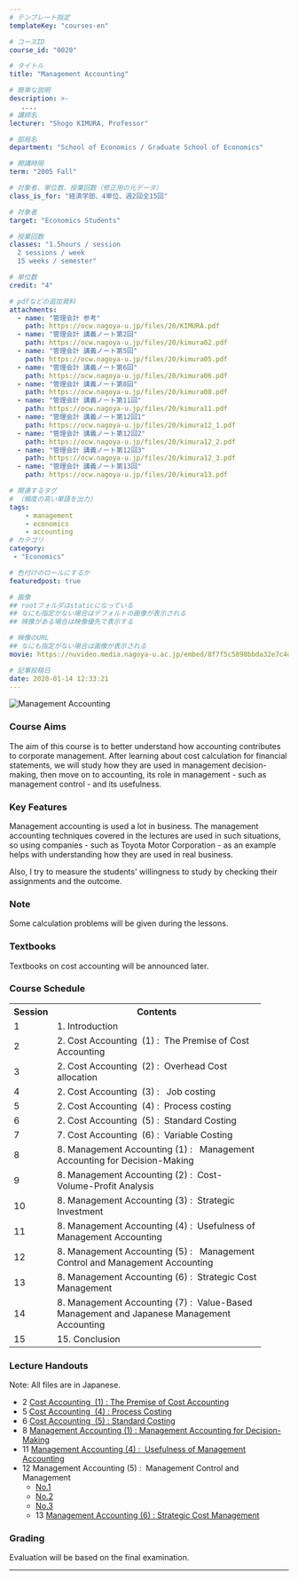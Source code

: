 ```yaml
---
# テンプレート指定
templateKey: "courses-en"

# コースID
course_id: "0020"

# タイトル
title: "Management Accounting"

# 簡単な説明
description: >-
   ....
# 講師名
lecturer: "Shogo KIMURA, Professor"

# 部局名
department: "School of Economics / Graduate School of Economics"

# 開講時限
term: "2005	Fall"

# 対象者、単位数、授業回数（修正用の元データ）
class_is_for: "経済学部、4単位、週2回全15回"

# 対象者
target: "Economics Students"

# 授業回数
classes: "1.5hours / session
  2 sessions / week
  15 weeks / semester"

# 単位数
credit: "4"

# pdfなどの追加資料
attachments:
  - name: "管理会計 参考" 
    path: https://ocw.nagoya-u.jp/files/20/KIMURA.pdf
  - name: "管理会計 講義ノート第2回" 
    path: https://ocw.nagoya-u.jp/files/20/kimura02.pdf
  - name: "管理会計 講義ノート第5回" 
    path: https://ocw.nagoya-u.jp/files/20/kimura05.pdf
  - name: "管理会計 講義ノート第6回" 
    path: https://ocw.nagoya-u.jp/files/20/kimura06.pdf
  - name: "管理会計 講義ノート第8回" 
    path: https://ocw.nagoya-u.jp/files/20/kimura08.pdf
  - name: "管理会計 講義ノート第11回" 
    path: https://ocw.nagoya-u.jp/files/20/kimura11.pdf
  - name: "管理会計 講義ノート第12回1" 
    path: https://ocw.nagoya-u.jp/files/20/kimura12_1.pdf
  - name: "管理会計 講義ノート第12回2" 
    path: https://ocw.nagoya-u.jp/files/20/kimura12_2.pdf
  - name: "管理会計 講義ノート第12回3" 
    path: https://ocw.nagoya-u.jp/files/20/kimura12_3.pdf
  - name: "管理会計 講義ノート第13回" 
    path: https://ocw.nagoya-u.jp/files/20/kimura13.pdf

# 関連するタグ
# （頻度の高い単語を出力）
tags:
    - management
    - economics
    - accounting
# カテゴリ
category:
 - "Economics"

# 色付けのロールにするか
featuredpost: true

# 画像
## rootフォルダはstaticになっている
## なにも指定がない場合はデフォルトの画像が表示される
## 映像がある場合は映像優先で表示する

# 映像のURL
## なにも指定がない場合は画像が表示される
movie: https://nuvideo.media.nagoya-u.ac.jp/embed/8f7f5c5898bbda32e7c4d49c865e1f4f6eaddddc

# 記事投稿日
date: 2020-01-14 12:33:21
---
```


![Management Accounting](https://ocw.nagoya-u.jp/files/20/home_kimura.jpg)

### Course Aims

The aim of this course is to better understand how accounting contributes to corporate management. After learning about cost calculation for financial statements, we will study how they are used in management decision-making, then move on to accounting, its role in management - such as management control - and its usefulness.

### Key Features

Management accounting is used a lot in business. The management accounting techniques covered in the lectures are used in such situations, so using companies - such as Toyota Motor Corporation - as an example helps with understanding how they are used in real business.

Also, I try to measure the students' willingness to study by checking their assignments and the outcome.

### Note

Some calculation problems will be given during the lessons.

### Textbooks

Textbooks on cost accounting will be announced later.

<h3>Course Schedule</h3>
<table width="455" class="basic">
<tbody>
<tr>
<th nowrap="nowrap" class="center" width="20">Session</th>
<th class="center" width="360">Contents</th>
</tr>
<tr>
<td nowrap="nowrap" class="center" width="20">1</td>
<td class="left" width="360">1. Introduction</td>
</tr>
<tr>
<td nowrap="nowrap" class="center" width="20">2</td>
<td class="left" width="360">2. Cost Accounting &nbsp;(1)&nbsp;:
&nbsp;The Premise of Cost Accounting</td>
</tr>
<tr>
<td nowrap="nowrap" class="center" width="20">3</td>
<td class="left" width="360">2. Cost Accounting &nbsp;(2)&nbsp;:
&nbsp;Overhead Cost allocation</td>
</tr>
<tr>
<td nowrap="nowrap" class="center" width="20">4</td>
<td class="left" width="360">2. Cost Accounting &nbsp;(3)&nbsp;:
&nbsp; Job costing</td>
</tr>
<tr>
<td nowrap="nowrap" class="center" width="20">5</td>
<td class="left" width="360">2. Cost Accounting &nbsp;(4)&nbsp;:
&nbsp;Process costing</td>
</tr>
<tr>
<td nowrap="nowrap" class="center" width="20">6</td>
<td class="left" width="360">2. Cost Accounting &nbsp;(5)&nbsp;:
&nbsp;Standard Costing</td>
</tr>
<tr>
<td nowrap="nowrap" class="center" width="20">7</td>
<td class="left" width="360">7. Cost Accounting &nbsp;(6)&nbsp;:
&nbsp;Variable Costing</td>
</tr>
<tr>
<td nowrap="nowrap" class="center" width="20">8</td>
<td class="left" width="360">8. Management Accounting&nbsp;(1)&nbsp;:
&nbsp; Management Accounting for Decision-Making</td>
</tr>
<tr>
<td nowrap="nowrap" class="center" width="20">9</td>
<td class="left" width="360">8. Management Accounting&nbsp;(2)&nbsp;:
&nbsp;Cost-Volume-Profit Analysis</td>
</tr>
<tr>
<td nowrap="nowrap" class="center" width="20">10</td>
<td class="left" width="360">8. Management Accounting&nbsp;(3)&nbsp;:
&nbsp;Strategic Investment</td>
</tr>
<tr>
<td nowrap="nowrap" class="center" width="20">11</td>
<td class="left" width="360">8. Management Accounting&nbsp;(4)&nbsp;:
&nbsp;Usefulness of Management Accounting</td>
</tr>
<tr>
<td nowrap="nowrap" class="center" width="20">12</td>
<td class="left" width="360">8. Management Accounting&nbsp;(5)&nbsp;:
&nbsp; Management Control and Management Accounting</td>
</tr>
<tr>
<td nowrap="nowrap" class="center" width="20">13</td>
<td class="left" width="360">8. Management Accounting&nbsp;(6)&nbsp;:
&nbsp;Strategic Cost Management</td>
</tr>
<tr>
<td nowrap="nowrap" class="center" width="20">14</td>
<td class="left" width="360">8. Management Accounting&nbsp;(7)&nbsp;:
&nbsp;Value-Based Management and Japanese Management Accounting</td>
</tr>
<tr>
<td nowrap="nowrap" class="center" width="20">15</td>
<td class="left" width="360">15. Conclusion</td>
</tr>
</tbody>
</table>

### Lecture Handouts

Note: All files are in Japanese.

- 2 [Cost Accounting &nbsp;(1)&nbsp;:&nbsp;The Premise of Cost Accounting](https://ocw.nagoya-u.jp/files/20/kimura02.pdf)
- 5 [Cost Accounting &nbsp;(4)&nbsp;:&nbsp;Process Costing](https://ocw.nagoya-u.jp/files/20/kimura05.pdf)
- 6 [Cost Accounting &nbsp;(5)&nbsp;:&nbsp;Standard Costing](https://ocw.nagoya-u.jp/files/20/kimura06.pdf)
- 8 [Management Accounting&nbsp;(1)&nbsp;:&nbsp;Management Accounting for Decision-Making ](https://ocw.nagoya-u.jp/files/20/kimura08.pdf)
- 11 [Management Accounting&nbsp;(4)&nbsp;:&nbsp; Usefulness of Management Accounting](https://ocw.nagoya-u.jp/files/20/kimura11.pdf)
- 12 Management Accounting&nbsp;(5)&nbsp;:&nbsp; Management Control and Management
  - [No.1](https://ocw.nagoya-u.jp/files/20/kimura12_1.pdf)
  - [No.2](https://ocw.nagoya-u.jp/files/20/kimura12_2.pdf)
  - [No.3](https://ocw.nagoya-u.jp/files/20/kimura12_3.pdf)
  - 13 [Management Accounting&nbsp;(6)&nbsp;:&nbsp;Strategic Cost Management](https://ocw.nagoya-u.jp/files/20/kimura13.pdf) </ul>

### Grading

Evaluation will be based on the final examination.

---
